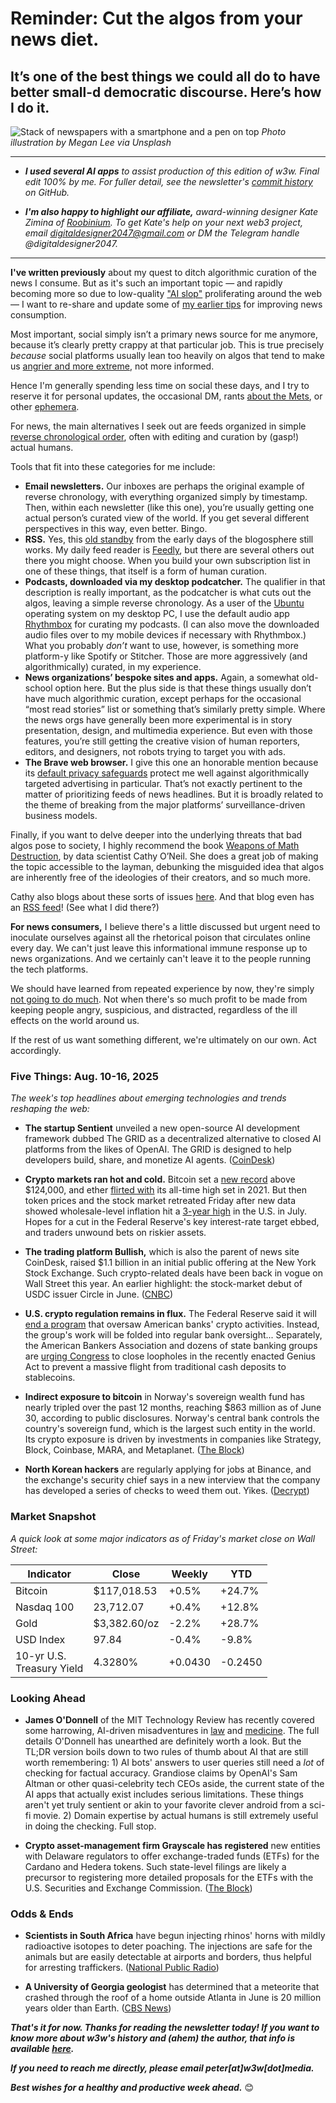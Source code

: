 # Reminder: Cut the algos from your news diet.
## It’s one of the best things we could all do to have better small-d democratic discourse. Here’s how I do it.

![Stack of newspapers with a smartphone and a pen on top](https://w3w.news/img/megan-lee-3840.jpg)
*Photo illustration by Megan Lee via Unsplash*

<hr>

- _**I used several AI apps** to assist production of this edition of w3w. Final edit 100% by me. For fuller detail, see the newsletter's [commit history](https://github.com/peteramckay/w3wnewsletter/commits) on GitHub._

<!--

- _**A big thank-you to w3w's paid subscribers!** To join them in supporting this work, please check out our paid plans [on Substack](https://w3wnews.substack.com/subscribe)._

-->

- _**I'm also happy to highlight our affiliate,** award-winning designer Kate Zimina of [Roobinium](https://dribbble.com/roobinium). To get Kate's help on your next web3 project, email digitaldesigner2047@gmail.com or DM the Telegram handle @digitaldesigner2047._

<hr>

**I've written previously** about my quest to ditch algorithmic curation of the news I consume. But as it's such an important topic — and rapidly becoming more so due to low-quality ["AI slop"](https://www.axios.com/2025/08/03/ai-slop-viral-videos-content-scrolling) proliferating around the web — I want to re-share and update some of [my earlier tips](https://github.com/peteramckay/w3wnewsletter/blob/master/2024/2024-07-14.md) for improving news consumption.

Most important, social simply isn’t a primary news source for me anymore, because it’s clearly pretty crappy at that particular job. This is true precisely *because* social platforms usually lean too heavily on algos that tend to make us [angrier and more extreme](https://www.psychologytoday.com/us/blog/friction/201807/why-social-media-makes-us-angrier-and-more-extreme), not more informed.

Hence I'm generally spending less time on social these days, and I try to reserve it for personal updates, the occasional DM, rants [about the Mets](https://bsky.app/profile/peteramckay.bsky.social/post/3lw3662d5622t), or other [ephemera](https://bsky.app/profile/peteramckay.bsky.social/post/3lifciz2bok2y).

For news, the main alternatives I seek out are feeds organized in simple [reverse chronological order](https://en.wikipedia.org/wiki/Reverse_chronology#:~:text=Reverse%20chronology%20is%20a%20narrative,the%20conclusion%20to%20the%20plot.), often with editing and curation by (gasp!) actual humans.

Tools that fit into these categories for me include:

- **Email newsletters.** Our inboxes are perhaps the original example of reverse chronology, with everything organized simply by timestamp. Then, within each newsletter (like this one), you’re usually getting one actual person’s curated view of the world. If you get several different perspectives in this way, even better. Bingo.
- **RSS.** Yes, this [old standby](https://rss.com/blog/how-do-rss-feeds-work/) from the early days of the blogosphere still works. My daily feed reader is [Feedly](https://feedly.com/), but there are several others out there you might choose. When you build your own subscription list in one of these things, that itself is a form of human curation.
- **Podcasts, downloaded via my desktop podcatcher.** The qualifier in that description is really important, as the podcatcher is what cuts out the algos, leaving a simple reverse chronology. As a user of the [Ubuntu](https://ubuntu.com/desktop) operating system on my desktop PC, I use the default audio app [Rhythmbox](https://en.wikipedia.org/wiki/Rhythmbox) for curating my podcasts. (I can also move the downloaded audio files over to my mobile devices if necessary with Rhythmbox.) What you probably *don’t* want to use, however, is something more platform-y like Spotify or Stitcher. Those are more aggressively (and algorithmically) curated, in my experience.
- **News organizations’ bespoke sites and apps.** Again, a somewhat old-school option here. But the plus side is that these things usually don’t have much algorithmic curation, except perhaps for the occasional “most read stories” list or something that’s similarly pretty simple. Where the news orgs have generally been more experimental is in story presentation, design, and multimedia experience. But even with those features, you’re still getting the creative vision of human reporters, editors, and designers, not robots trying to target you with ads.
- **The Brave web browser.** I give this one an honorable mention because its [default privacy safeguards](https://brave.com/) protect me well against algorithmically targeted advertising in particular. That’s not exactly pertinent to the matter of prioritizing feeds of news headlines. But it is broadly related to the theme of breaking from the major platforms’ surveillance-driven business models.

Finally, if you want to delve deeper into the underlying threats that bad algos pose to society, I highly recommend the book [Weapons of Math Destruction](https://www.penguinrandomhouse.com/books/241363/weapons-of-math-destruction-by-cathy-oneil/), by data scientist Cathy O’Neil. She does a great job of making the topic accessible to the layman, debunking the misguided idea that algos are inherently free of the ideologies of their creators, and so much more.

Cathy also blogs about these sorts of issues [here](https://mathbabe.org/). And that blog even has an [RSS feed](https://mathbabe.org/feed/)! (See what I did there?)

**For news consumers,** I believe there's a little discussed but urgent need to inoculate ourselves against all the rhetorical poison that circulates online every day. We can't just leave this informational immune response up to news organizations. And we certainly can't leave it to the people running the tech platforms.

We should have learned from repeated experience by now, they're simply [not going to do much](https://www.npr.org/2021/10/05/1043377310/facebook-whistleblower-frances-haugen-congress). Not when there's so much profit to be made from keeping people angry, suspicious, and distracted, regardless of the ill effects on the world around us.

If the rest of us want something different, we're ultimately on our own. Act accordingly.

### Five Things: Aug. 10-16, 2025

*The week's top headlines about emerging technologies and trends reshaping the web:*

- **The startup Sentient** unveiled a new open-source AI development framework dubbed The GRID as a decentralized alternative to closed AI platforms from the likes of OpenAI. The GRID is designed to help developers build, share, and monetize AI agents. ([CoinDesk](https://tech.yahoo.com/ai/articles/openai-rival-sentient-unveils-open-130000094.html))

- **Crypto markets ran hot and cold.** Bitcoin set a [new record](https://www.reuters.com/business/bitcoin-hits-fresh-record-fed-easing-bets-add-tailwinds-2025-08-14/) above $124,000, and ether [flirted with](https://finance.yahoo.com/news/ethereum-surges-to-near-record-as-investors-bet-on-biggest-macro-trade-of-the-next-decade-162035539.html) its all-time high set in 2021. But then token prices and the stock market retreated Friday after new data showed wholesale-level inflation hit a [3-year high](https://www.msn.com/en-us/money/markets/ppi-inflation-shock-core-producer-prices-hit-3-year-high-in-july-in-head-scratching-inflation-surge/ar-AA1KwDKW) in the U.S. in July. Hopes for a cut in the Federal Reserve's key interest-rate target ebbed, and traders unwound bets on riskier assets.

- **The trading platform Bullish,** which is also the parent of news site CoinDesk, raised $1.1 billion in an initial public offering at the New York Stock Exchange. Such crypto-related deals have been back in vogue on Wall Street this year. An earlier highlight: the stock-market debut of USDC issuer Circle in June. ([CNBC](https://www.cnbc.com/2025/08/13/crypto-exchange-bullish-prices-ipo-at-37-per-share-ahead-of-nyse-debut.html))

- **U.S. crypto regulation remains in flux.** The Federal Reserve said it will [end a program](https://www.reuters.com/sustainability/boards-policy-regulation/fed-scrap-program-devoted-policing-banks-crypto-fintech-activities-2025-08-15/) that oversaw American banks' crypto activities. Instead, the group's work will be folded into regular bank oversight... Separately, the American Bankers Association and dozens of state banking groups are [urging Congress](https://decrypt.co/334930/bank-groups-urge-us-senate-to-close-gaps-in-countrys-new-stablecoin-law) to close loopholes in the recently enacted Genius Act to prevent a massive flight from traditional cash deposits to stablecoins.

- **Indirect exposure to bitcoin** in Norway's sovereign wealth fund has nearly tripled over the past 12 months, reaching $863 million as of June 30, according to public disclosures. Norway's central bank controls the country's sovereign fund, which is the largest such entity in the world. Its crypto exposure is driven by investments in companies like Strategy, Block, Coinbase, MARA, and Metaplanet. ([The Block](https://www.theblock.co/post/366752/norway-sovereign-wealth-fund-bitcoin-exposure))

- **North Korean hackers** are regularly applying for jobs at Binance, and the exchange's security chief says in a new interview that the company has developed a series of checks to weed them out. Yikes. ([Decrypt](https://decrypt.co/334943/north-korean-hackers-binance))

### Market Snapshot

*A quick look at some major indicators as of Friday's market close on Wall Street:*

<table>

  <thead>
    <tr>
      <th>Indicator</th>
      <th>Close</th>
      <th>Weekly</th>
      <th>YTD</th>
    </tr>
  </thead>

  <tbody>
   <tr>
     <td>Bitcoin</td>
     <td>$117,018.53</td>
     <td>+0.5%</td>
     <td>+24.7%</td>
   </tr>

   <tr>
     <td>Nasdaq 100</td>
     <td>23,712.07</td>
     <td>+0.4%</td>
     <td>+12.8%</td>
   </tr>

   <tr>
     <td>Gold</td>
     <td>$3,382.60/oz</td>
     <td>-2.2%</td>
     <td>+28.7%</td>
   </tr>

   <tr>
     <td>USD Index</td>
     <td>97.84</td>
     <td>-0.4%</td>
     <td>-9.8%</td>
   </tr>

   <tr>
     <td>10-yr U.S.<br> Treasury Yield</td>
     <td>4.3280%</td>
     <td>+0.0430</td>
     <td>-0.2450</td>
   </tr>

</tbody>
</table>


### Looking Ahead

- **James O'Donnell** of the MIT Technology Review has recently covered some harrowing, AI-driven misadventures in [law](https://www.technologyreview.com/2025/08/11/1121460/meet-the-early-adopter-judges-using-ai/) and [medicine](https://www.technologyreview.com/2025/08/12/1121565/what-you-may-have-missed-about-gpt-5/). The full details O'Donnell has unearthed are definitely worth a look. But the TL;DR version boils down to two rules of thumb about AI that are still worth remembering: 1) AI bots' answers to user queries still need a *lot* of checking for factual accuracy. Grandiose claims by OpenAI's Sam Altman or other quasi-celebrity tech CEOs aside, the current state of the AI apps that actually exist includes serious limitations. These things aren't yet truly sentient or akin to your favorite clever android from a sci-fi movie. 2) Domain expertise by actual humans is still extremely useful in doing the checking. Full stop.

- **Crypto asset-management firm Grayscale has registered** new entities with Delaware regulators to offer exchange-traded funds (ETFs) for the Cardano and Hedera tokens. Such state-level filings are likely a precursor to registering more detailed proposals for the ETFs with the U.S. Securities and Exchange Commission. ([The Block](https://www.theblock.co/post/366692/grayscale-cardano-hedera-etf-delaware))

### Odds & Ends

- **Scientists in South Africa** have begun injecting rhinos' horns with mildly radioactive isotopes to deter poaching. The injections are safe for the animals but are easily detectable at airports and borders, thus helpful for arresting traffickers. ([National Public Radio](https://www.npr.org/2025/08/01/nx-s1-5488737/scientists-south-africa-rhino-horns-radioactive-poaching))

- **A University of Georgia geologist** has determined that a meteorite that crashed through the roof of a home outside Atlanta in June is 20 million years older than Earth. ([CBS News](https://www.cbsnews.com/news/meteorite-georgia-nasa-earth/))

_**That's it for now. Thanks for reading the newsletter today! If you want to know more about w3w's history and (ahem) the author, that info is available [here](https://w3wnews.substack.com/about).**_

_**If you need to reach me directly, please email peter[at]w3w[dot]media.**_

_**Best wishes for a healthy and productive week ahead.**_ 😊
